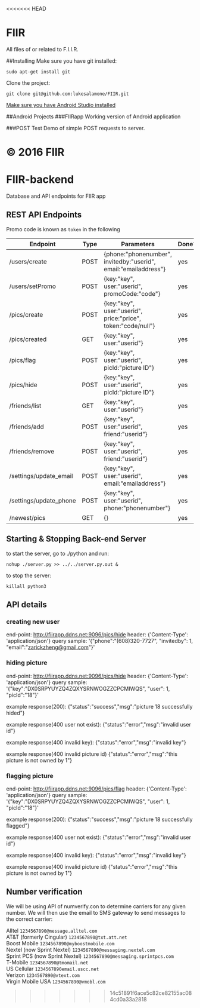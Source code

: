 <<<<<<< HEAD
# FIIR
All files of or related to F.I.I.R.

##Installing
Make sure you have git installed:

```sudo apt-get install git```

Clone the project:

```git clone git@github.com:lukesalamone/FIIR.git```

[Make sure you have Android Studio installed](http://developer.android.com/sdk/installing/index.html)

##Android Projects
###FIIRapp
Working version of Android application

###POST Test
Demo of simple POST requests to server.

© 2016 FIIR
=======
# FIIR-backend
Database and API endpoints for FIIR app

## REST API Endpoints

Promo code is known as `token` in the following
                        
| Endpoint                    | Type | Parameters                                                      | Done? | Port |
| ----------------------      | ---- | --------------------------------------------------------------- | ----- | ---- |
| /users/create               | POST | {phone:"phonenumber", invitedby:"userid", email:"emailaddress"} | yes   | 9096 |
| /users/setPromo             | POST | {key:"key", user:"userid", promoCode:"code"}                    | yes   | 9096 |
| /pics/create                | POST | {key:"key", user:"userid", price:"price", token:"code/null"}    | yes   | 9096 |
| /pics/created               | GET  | {key:"key", user:"userid"}                                      | yes   | 9096 |
| /pics/flag                  | POST | {key:"key", user:"userid", picId:"picture ID"}                  | yes   | 9096 |
| /pics/hide                  | POST | {key:"key", user:"userid", picId:"picture ID"}                  | yes   | 9096 |
| /friends/list               | GET  | {key:"key", user:"userid"}                                      | yes   | 9096 |
| /friends/add                | POST | {key:"key", user:"userid", friend:"userid"}                     | yes   | 9096 |
| /friends/remove             | POST | {key:"key", user:"userid", friend:"userid"}                     | yes   | 9096 |
| /settings/update_email      | POST | {key:"key", user:"userid", email:"emailaddress"}                | yes   | 9096 |
| /settings/update_phone      | POST | {key:"key", user:"userid", phone:"phonenumber"}                 | yes   | 9096 |
| /newest/pics                | GET  | {}                                                              | yes   | 9096 |




## Starting & Stopping Back-end Server


to start the server, go to ./python and run:

```
nohup ./server.py >> ../../server.py.out &

```

to stop the server:

```
killall python3
```

## API details

### creating new user

end-point: http://fiirapp.ddns.net:9096/pics/hide
header: {'Content-Type': 'application/json'}
query sample: '{"phone":"(608)320-7727", "invitedby": 1, "email":"zarickzheng@gmail.com"}'


### hiding picture

end-point: http://fiirapp.ddns.net:9096/pics/hide
header: {'Content-Type': 'application/json'}
query sample: '{"key":"DX0SRPYUYZQ4ZQXYSRNWOGZZCPCMIWQS", "user": 1, "picId":"18"}'


example response(200):
{"status":"success","msg":"picture 18 successfully hided"}

example response(400 user not exist):
{"status":"error","msg":"invalid user id"}

example response(400 invalid key):
{"status":"error","msg":"invalid key"}

example response(400 invalid picture id)
{"status":"error","msg":"this picture is not owned by 1"}




### flagging picture

end-point: http://fiirapp.ddns.net:9096/pics/flag
header: {'Content-Type': 'application/json'}
query sample: '{"key":"DX0SRPYUYZQ4ZQXYSRNWOGZZCPCMIWQS", "user": 1, "picId":"18"}'


example response(200):
{"status":"success","msg":"picture 18 successfully flagged"}

example response(400 user not exist):
{"status":"error","msg":"invalid user id"}

example response(400 invalid key):
{"status":"error","msg":"invalid key"}

example response(400 invalid picture id)
{"status":"error","msg":"this picture is not owned by 1"}




## Number verification
We will be using API of numverify.con to determine carriers for any given number. We will then use the email to SMS gateway to send messages to the correct carrier:

Alltel 	`1234567890@message.alltel.com`  
AT&T (formerly Cingular) 	`1234567890@txt.att.net`  
Boost Mobile 	`1234567890@myboostmobile.com`  
Nextel (now Sprint Nextel) 	`1234567890@messaging.nextel.com`  
Sprint PCS (now Sprint Nextel) 	`1234567890@messaging.sprintpcs.com`  
T-Mobile 	`1234567890@tmomail.net`  
US Cellular 	`1234567890email.uscc.net`   
Verizon 	`1234567890@vtext.com`  
Virgin Mobile USA 	`1234567890@vmobl.com`  
>>>>>>> 14c51891f6ace5c82ce82155ac084cd0a33a2818
